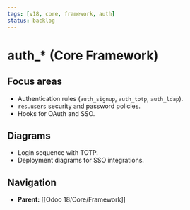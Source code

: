 ```yaml
---
tags: [v18, core, framework, auth]
status: backlog
---
```

# auth_* (Core Framework)

## Focus areas
- Authentication rules (`auth_signup`, `auth_totp`, `auth_ldap`).
- `res.users` security and password policies.
- Hooks for OAuth and SSO.

## Diagrams
- Login sequence with TOTP.
- Deployment diagrams for SSO integrations.






## Navigation
- **Parent:** [[Odoo 18/Core/Framework]]
